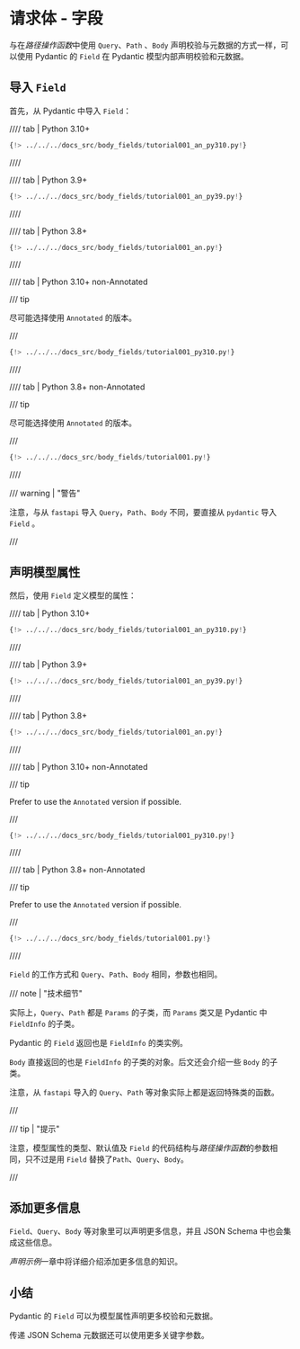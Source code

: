 # 请求体 - 字段

与在*路径操作函数*中使用 `Query`、`Path` 、`Body` 声明校验与元数据的方式一样，可以使用 Pydantic 的 `Field` 在 Pydantic 模型内部声明校验和元数据。

## 导入 `Field`

首先，从 Pydantic 中导入 `Field`：

//// tab | Python 3.10+

```Python hl_lines="4"
{!> ../../../docs_src/body_fields/tutorial001_an_py310.py!}
```

////

//// tab | Python 3.9+

```Python hl_lines="4"
{!> ../../../docs_src/body_fields/tutorial001_an_py39.py!}
```

////

//// tab | Python 3.8+

```Python hl_lines="4"
{!> ../../../docs_src/body_fields/tutorial001_an.py!}
```

////

//// tab | Python 3.10+ non-Annotated

/// tip

尽可能选择使用 `Annotated` 的版本。

///

```Python hl_lines="2"
{!> ../../../docs_src/body_fields/tutorial001_py310.py!}
```

////

//// tab | Python 3.8+ non-Annotated

/// tip

尽可能选择使用 `Annotated` 的版本。

///

```Python hl_lines="4"
{!> ../../../docs_src/body_fields/tutorial001.py!}
```

////

/// warning | "警告"

注意，与从 `fastapi` 导入 `Query`，`Path`、`Body` 不同，要直接从 `pydantic` 导入 `Field` 。

///

## 声明模型属性

然后，使用 `Field` 定义模型的属性：

//// tab | Python 3.10+

```Python hl_lines="11-14"
{!> ../../../docs_src/body_fields/tutorial001_an_py310.py!}
```

////

//// tab | Python 3.9+

```Python hl_lines="11-14"
{!> ../../../docs_src/body_fields/tutorial001_an_py39.py!}
```

////

//// tab | Python 3.8+

```Python hl_lines="12-15"
{!> ../../../docs_src/body_fields/tutorial001_an.py!}
```

////

//// tab | Python 3.10+ non-Annotated

/// tip

Prefer to use the `Annotated` version if possible.

///

```Python hl_lines="9-12"
{!> ../../../docs_src/body_fields/tutorial001_py310.py!}
```

////

//// tab | Python 3.8+ non-Annotated

/// tip

Prefer to use the `Annotated` version if possible.

///

```Python hl_lines="11-14"
{!> ../../../docs_src/body_fields/tutorial001.py!}
```

////

`Field` 的工作方式和 `Query`、`Path`、`Body` 相同，参数也相同。

/// note | "技术细节"

实际上，`Query`、`Path` 都是 `Params` 的子类，而 `Params` 类又是 Pydantic 中 `FieldInfo` 的子类。

Pydantic 的 `Field` 返回也是 `FieldInfo` 的类实例。

`Body` 直接返回的也是 `FieldInfo` 的子类的对象。后文还会介绍一些 `Body` 的子类。

注意，从 `fastapi` 导入的 `Query`、`Path` 等对象实际上都是返回特殊类的函数。

///

/// tip | "提示"

注意，模型属性的类型、默认值及 `Field` 的代码结构与*路径操作函数*的参数相同，只不过是用 `Field` 替换了`Path`、`Query`、`Body`。

///

## 添加更多信息

`Field`、`Query`、`Body` 等对象里可以声明更多信息，并且 JSON Schema 中也会集成这些信息。

*声明示例*一章中将详细介绍添加更多信息的知识。

## 小结

Pydantic 的 `Field` 可以为模型属性声明更多校验和元数据。

传递 JSON Schema 元数据还可以使用更多关键字参数。
